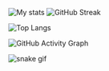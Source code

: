 <!--START_SECTION:waka-->
<!--END_SECTION:waka-->



![My stats](https://github-readme-stats.vercel.app/api?username=wiserin&show_icons=true&theme=tokyonight)
![GitHub Streak](https://streak-stats.demolab.com?user=wiserin&theme=tokyonight)

![Top Langs](https://github-readme-stats.vercel.app/api/top-langs/?username=wiserin&layout=compact&theme=tokyonight)

![GitHub Activity Graph](https://github-readme-activity-graph.vercel.app/graph?username=wiserin&theme=tokyo-night)

![snake gif](https://github.com/wiserin/wiserin/blob/output/github-contribution-grid-snake.svg)

